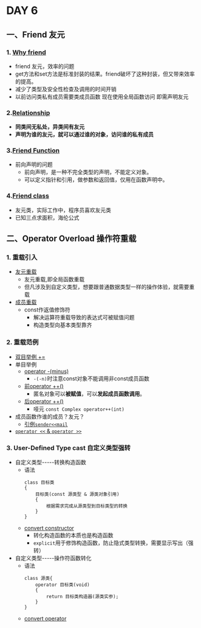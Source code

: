 # DAY 6  
## 一、Friend 友元
### 1. [Why friend]()  
- friend 友元，效率的问题
- get方法和set方法是标准封装的结果。friend破坏了这种封装，但又带来效率的提高。
- 减少了类型及安全性检查及调用的时间开销
- 以前访问类私有成员需要类成员函数 现在使用全局函数访问 即需声明友元  
### 2.[Relationship]()  
- **同类间无私处，异类间有友元**  
- **声明为谁的友元，就可以通过谁的对象，访问谁的私有成员**
### 3.[Friend Function]()  
- 前向声明的问题
    - 前向声明，是一种不完全类型的声明，不能定义对象。
    - 可以定义指针和引用，做参数和返回值，仅用在函数声明中。  
### 4.[Friend class]()  
- 友元类，实际工作中，程序员喜欢友元类
- 已知三点求面积，海伦公式  
## 二、Operator Overload 操作符重载  
### 1. 重载引入
- [友元重载]()  
    - 友元重载,即全局函数重载
    - 但凡涉及到自定义类型，想要跟普通数据类型一样的操作体验，就需要重载
- [成员重载]()  
    - const作返值修饰符
        - 解决运算符重载导致的表达式可被赋值问题
        - 构造类型向基本类型靠齐
### 2. 重载范例
- [双目举例 +=]()
- 单目举例
    - [operator -(minus)]()
        - `-(-n)`时注意const对象不能调用非const成员函数
    - [前operator ++()]()
        - 匿名对象可以**被赋值**，可以**发起成员函数调用**。
    - [后operator ++()]()
        - 哑元 `const Complex operator++(int)`
- 成员函数作谁的成员？友元？
    - [引例`sender<<mail`]() 
- [`operator <<` & `operator >>`]()  
### 3. User-Defined Type cast 自定义类型强转 
- 自定义类型-----转换构造函数
    - 语法
        ```
        class 目标类
        {
            目标类(const 源类型 & 源类对象引用)
            {
                根据需求完成从源类型到目标类型的转换
            }
        }
        ```
    - [convert constructor]()
        - 转化构造函数的本质也是构造函数
        - `explicit`用于修饰构造函数，防止隐式类型转换，需要显示写出（强转）
- 自定义类型-----操作符函数转化
    - 语法
        ```
        class 源类{
            operator 目标类(void)
            {
                return 目标类构造器(源类实参);
            }
        }
        ```
    - [convert operator]()